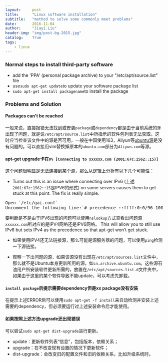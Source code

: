 ```yaml
---
layout:     post
title:      "Linux software installation"
subtitle:   "method to solve some commonly meet problems"
date:       2016-11-04
author:     "Jiayi.Liu"
header-img: "img/post-bg-2015.jpg"
catalog: 	True
tags:
    - linux
---
```


### Normal steps to install third-party software
*	add the 'PPA' (personal package archive) to your "/etc/apt/source.list" file
*	use`sudo apt-get update`to update your software package list
*	`sudo apt-get install packagename`to install the package

### Problems and Solution

#### Packages can't be reached
一般来说，直接报错无法找到或安装`package`或`dependency`都是由于当前系统的`源`出现了问题，就是说`/etc/apt/source.list`中所指示的软件包列表无法获取。这时应当检查该文件中的源是否可用，一般在中国使用163，Aliyun等[ubuntu源](https://launchpad.net/ubuntu/+archivemirrors)是没有问题的。可以直接用vim替换掉原本的`ubuntu.com`部分为`Aliyun.com`等源。

#### apt-get upgrade卡在`0% [Connecting to xxxxxx.com (2001:67c:1562::15)]`
这个问题很明显是无法连接到某个源，那么从逻辑上分析有以下几个可能性：

* Turns out this is an issue where connecting over IPv6 (上述`2001:67c:1562::15`是IPV6的形式) on some servers causes them to get stuck at this point. The fix is really simple.
<pre>
Open `/etc/gai.conf`
Uncomment the following line:`# precedence ::ffff:0:0/96 100`
</pre>
要判断是不是由于IPV6出现的问题可以使用`nslookup`方式查看出问题源`xxxxxx.com`所对应的是IPV4网络还是IPV6网络。
This will allow you to still use IPv6 but sets IPv4 as the precedence so that apt-get won’t get stuck.

* 如果使用IPV4还无法链接源，那么可能是源服务器的问题，可以使用`ping`检测一下源链接。

* 观察一下出问题的源，如果该源没有出现在`/etc/apt/sources.list`文件中，那么就不是Ubuntu本身更新所用的源，如`cn.archive.ubuntu.com`。这些源石油用户所安装软件更新所需的，放置在`/etc/apt/sources.list.d`文件夹中，如果由于这里的某个软件导致不能update，可以考虑先卸载。

#### `install package`后提示需要dependency但是xx package没有安装
在提示上述ERROR后可以使用`sudo apt-get -f install`来自动检测并安装上述需要的dependency，但必须要运行过上述安装命令后才能使用。

#### 如果按照上述方法upgrade还出现错误
可以尝试`sudo apt-get dist-upgrade`进行更新。
*	update：更新软件列表“信息”，包括版本，依赖关系；
*	upgrade：在不改变现有设置的情况下更新软件； 
*	dist-upgrade：会改变旧的配置文件和旧的依赖关系，比如升级系统时。